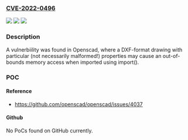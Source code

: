 ### [CVE-2022-0496](https://cve.mitre.org/cgi-bin/cvename.cgi?name=CVE-2022-0496)
![](https://img.shields.io/static/v1?label=Product&message=openscad&color=blue)
![](https://img.shields.io/static/v1?label=Version&message=n%2Fa&color=blue)
![](https://img.shields.io/static/v1?label=Vulnerability&message=CWE-119%20-%20Improper%20Restriction%20of%20Operations%20within%20the%20Bounds%20of%20a%20Memory%20Buffer.&color=brighgreen)

### Description

A vulnerbiility was found in Openscad, where a DXF-format drawing with particular (not necessarily malformed!) properties may cause an out-of-bounds memory access when imported using import().

### POC

#### Reference
- https://github.com/openscad/openscad/issues/4037

#### Github
No PoCs found on GitHub currently.

